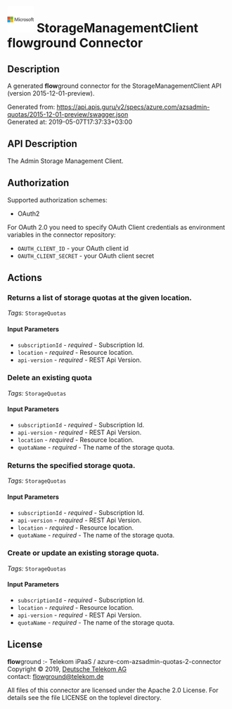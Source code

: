 # ![LOGO](logo.png) StorageManagementClient **flow**ground Connector

## Description

A generated **flow**ground connector for the StorageManagementClient API (version 2015-12-01-preview).

Generated from: https://api.apis.guru/v2/specs/azure.com/azsadmin-quotas/2015-12-01-preview/swagger.json<br/>
Generated at: 2019-05-07T17:37:33+03:00

## API Description

The Admin Storage Management Client.

## Authorization

Supported authorization schemes:
- OAuth2

For OAuth 2.0 you need to specify OAuth Client credentials as environment variables in the connector repository:
* `OAUTH_CLIENT_ID` - your OAuth client id
* `OAUTH_CLIENT_SECRET` - your OAuth client secret

## Actions

### Returns a list of storage quotas at the given location.

*Tags:* `StorageQuotas`

#### Input Parameters
* `subscriptionId` - _required_ - Subscription Id.
* `location` - _required_ - Resource location.
* `api-version` - _required_ - REST Api Version.

### Delete an existing quota

*Tags:* `StorageQuotas`

#### Input Parameters
* `subscriptionId` - _required_ - Subscription Id.
* `api-version` - _required_ - REST Api Version.
* `location` - _required_ - Resource location.
* `quotaName` - _required_ - The name of the storage quota.

### Returns the specified storage quota.

*Tags:* `StorageQuotas`

#### Input Parameters
* `subscriptionId` - _required_ - Subscription Id.
* `api-version` - _required_ - REST Api Version.
* `location` - _required_ - Resource location.
* `quotaName` - _required_ - The name of the storage quota.

### Create or update an existing storage quota.

*Tags:* `StorageQuotas`

#### Input Parameters
* `subscriptionId` - _required_ - Subscription Id.
* `location` - _required_ - Resource location.
* `api-version` - _required_ - REST Api Version.
* `quotaName` - _required_ - The name of the storage quota.

## License

**flow**ground :- Telekom iPaaS / azure-com-azsadmin-quotas-2-connector<br/>
Copyright © 2019, [Deutsche Telekom AG](https://www.telekom.de)<br/>
contact: flowground@telekom.de

All files of this connector are licensed under the Apache 2.0 License. For details
see the file LICENSE on the toplevel directory.
